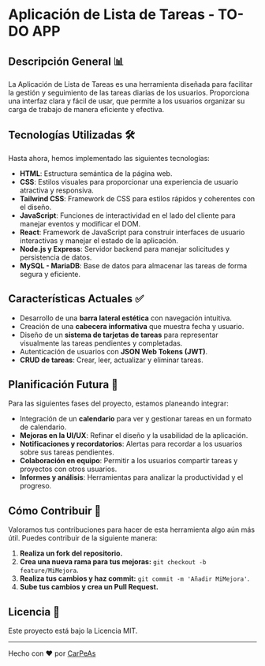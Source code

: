 # Aplicación de Lista de Tareas - TO-DO APP

## Descripción General 📊

La Aplicación de Lista de Tareas es una herramienta diseñada para facilitar la gestión y seguimiento de las tareas diarias de los usuarios. Proporciona una interfaz clara y fácil de usar, que permite a los usuarios organizar su carga de trabajo de manera eficiente y efectiva.

## Tecnologías Utilizadas 🛠️

Hasta ahora, hemos implementado las siguientes tecnologías:

- **HTML**: Estructura semántica de la página web.
- **CSS**: Estilos visuales para proporcionar una experiencia de usuario atractiva y responsiva.
- **Tailwind CSS**: Framework de CSS para estilos rápidos y coherentes con el diseño.
- **JavaScript**: Funciones de interactividad en el lado del cliente para manejar eventos y modificar el DOM.
- **React**: Framework de JavaScript para construir interfaces de usuario interactivas y manejar el estado de la aplicación.
- **Node.js y Express**: Servidor backend para manejar solicitudes y persistencia de datos.
- **MySQL - MariaDB**: Base de datos para almacenar las tareas de forma segura y eficiente.

## Características Actuales ✅

- Desarrollo de una **barra lateral estética** con navegación intuitiva.
- Creación de una **cabecera informativa** que muestra fecha y usuario.
- Diseño de un **sistema de tarjetas de tareas** para representar visualmente las tareas pendientes y completadas.
- Autenticación de usuarios con **JSON Web Tokens (JWT)**.
- **CRUD de tareas**: Crear, leer, actualizar y eliminar tareas.

## Planificación Futura 🚀

Para las siguientes fases del proyecto, estamos planeando integrar:

- Integración de un **calendario** para ver y gestionar tareas en un formato de calendario.
- **Mejoras en la UI/UX**: Refinar el diseño y la usabilidad de la aplicación.
- **Notificaciones y recordatorios**: Alertas para recordar a los usuarios sobre sus tareas pendientes.
- **Colaboración en equipo**: Permitir a los usuarios compartir tareas y proyectos con otros usuarios.
- **Informes y análisis**: Herramientas para analizar la productividad y el progreso.

## Cómo Contribuir 🤝

Valoramos tus contribuciones para hacer de esta herramienta algo aún más útil. Puedes contribuir de la siguiente manera:

1. **Realiza un fork del repositorio.**
2. **Crea una nueva rama para tus mejoras:** `git checkout -b feature/MiMejora`.
3. **Realiza tus cambios y haz commit:** `git commit -m 'Añadir MiMejora'`.
4. **Sube tus cambios y crea un Pull Request.**

## Licencia 📃

Este proyecto está bajo la Licencia MIT.

---

Hecho con ❤️ por [CarPeAs](https://github.com/CarPeAs) 
